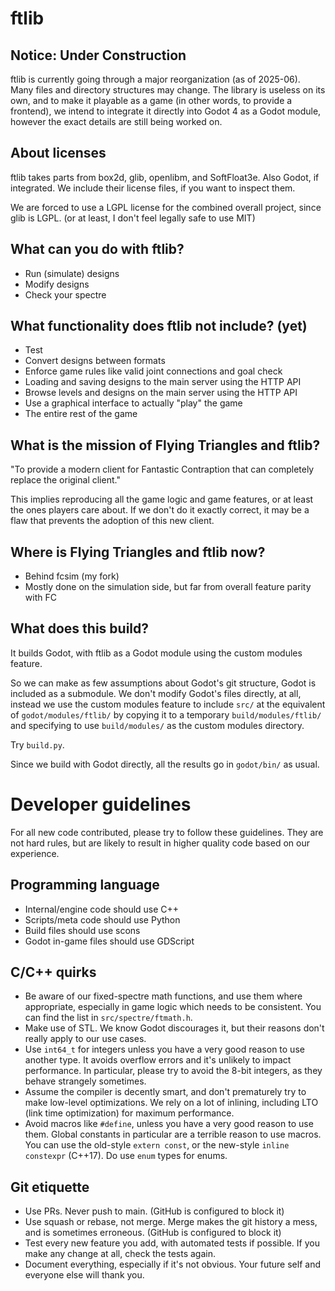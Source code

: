 # ftlib

## Notice: Under Construction

ftlib is currently going through a major reorganization (as of 2025-06).
Many files and directory structures may change.
The library is useless on its own, and to make it playable as a game (in other words, to provide a frontend), we intend to integrate it directly into Godot 4 as a Godot module, however the exact details are still being worked on.

## About licenses

ftlib takes parts from box2d, glib, openlibm, and SoftFloat3e.
Also Godot, if integrated.
We include their license files, if you want to inspect them.

We are forced to use a LGPL license for the combined overall project, since glib is LGPL.
(or at least, I don't feel legally safe to use MIT)

## What can you do with ftlib?

* Run (simulate) designs
* Modify designs
* Check your spectre

## What functionality does ftlib not include? (yet)

* Test
* Convert designs between formats
* Enforce game rules like valid joint connections and goal check
* Loading and saving designs to the main server using the HTTP API
* Browse levels and designs on the main server using the HTTP API
* Use a graphical interface to actually "play" the game
* The entire rest of the game

## What is the mission of Flying Triangles and ftlib?

"To provide a modern client for Fantastic Contraption that can completely replace the original client."

This implies reproducing all the game logic and game features, or at least the ones players care about.
If we don't do it exactly correct, it may be a flaw that prevents the adoption of this new client.

## Where is Flying Triangles and ftlib now?

* Behind fcsim (my fork)
* Mostly done on the simulation side, but far from overall feature parity with FC

## What does this build?

It builds Godot, with ftlib as a Godot module using the custom modules feature.

So we can make as few assumptions about Godot's git structure, Godot is included as a submodule.
We don't modify Godot's files directly, at all, instead we use the custom modules feature to include `src/` at the equivalent of `godot/modules/ftlib/`
by copying it to a temporary `build/modules/ftlib/` and specifying to use `build/modules/` as the custom modules directory.

Try `build.py`.

Since we build with Godot directly, all the results go in `godot/bin/` as usual.

# Developer guidelines

For all new code contributed, please try to follow these guidelines.
They are not hard rules, but are likely to result in higher quality code based on our experience.

## Programming language

* Internal/engine code should use C++
* Scripts/meta code should use Python
* Build files should use scons
* Godot in-game files should use GDScript

## C/C++ quirks

* Be aware of our fixed-spectre math functions, and use them where appropriate, especially in game logic which needs to be consistent. You can find the list in `src/spectre/ftmath.h`.
* Make use of STL. We know Godot discourages it, but their reasons don't really apply to our use cases.
* Use `int64_t` for integers unless you have a very good reason to use another type. It avoids overflow errors and it's unlikely to impact performance. In particular, please try to avoid the 8-bit integers, as they behave strangely sometimes.
* Assume the compiler is decently smart, and don't prematurely try to make low-level optimizations. We rely on a lot of inlining, including LTO (link time optimization) for maximum performance.
* Avoid macros like `#define`, unless you have a very good reason to use them. Global constants in particular are a terrible reason to use macros. You can use the old-style `extern const`, or the new-style `inline constexpr` (C++17). Do use `enum` types for enums.

## Git etiquette

* Use PRs. Never push to main. (GitHub is configured to block it)
* Use squash or rebase, not merge. Merge makes the git history a mess, and is sometimes erroneous. (GitHub is configured to block it)
* Test every new feature you add, with automated tests if possible. If you make any change at all, check the tests again.
* Document everything, especially if it's not obvious. Your future self and everyone else will thank you.
